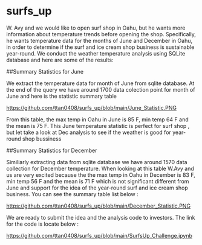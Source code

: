 # surfs_up

W. Avy and we would like to open surf shop in Oahu, but he wants more information about temperature trends before opening the shop. Specifically, he wants temperature data for the months of June and December in Oahu, in order to determine if the surf and ice cream shop business is sustainable year-round. We conduct the weather temperature analysis using SQLite database and here are some of the results:

##Summary Statistics for June

We extract the temperature data for month of June from sqlite database. At the end of the query we have around 1700 data colection point for month of June and here is the statistic summary table 

https://github.com/ttan0408/surfs_up/blob/main/June_Statistic.PNG

From this table, the max temp in Oahu in June is 85 F, min temp 64 F and the mean is 75 F. This June temperature statistic is perfect for surf shop , but let take a look at Dec analysis to see if the weather is good for year-round shop bussiness

##Summary Statistics for December

Similiarly extracting data from sqlite database we have around 1570 data collection for December temperature. When looking at this table W.Avy and us are very excited because the the max temp in Oahu in December is 83 F, min temp 56 F and the mean is 71 F which is not significant different from June and support for the idea of the year-round surf and ice cream shop business. You can see the summary table list below :

https://github.com/ttan0408/surfs_up/blob/main/December_Statistic.PNG

We are ready to submit the idea and the analysis code to investors. The link for the code is locate below : 

https://github.com/ttan0408/surfs_up/blob/main/SurfsUp_Challenge.ipynb
